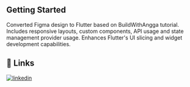 ## Getting Started

Converted Figma design to Flutter based on BuildWithAngga tutorial. Includes responsive layouts, custom components, API usage and state management provider usage. Enhances Flutter's UI slicing and widget development capabilities.


## 🔗 Links

[![linkedin](https://img.shields.io/badge/linkedin-0A66C2?style=for-the-badge&logo=linkedin&logoColor=white)](https://www.linkedin.com/in/pashakhatamihsb/)
